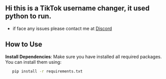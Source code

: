 ## Hi this is a TikTok username changer, it used python to run.
- if face any issues please contact me at [Discord](https://discord.com/users/594841545929129985)


## How to Use

**Install Dependencies**:
   Make sure you have installed all required packages. You can install them using:
```bash
   pip install -r requirements.txt
```